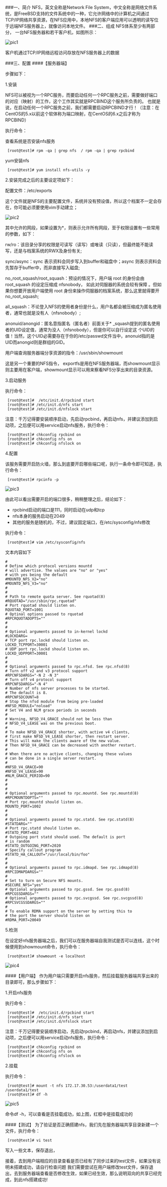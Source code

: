 ###一、简介
NFS，英文全称是Network File System，中文全称是网络文件系统，是FreeBSD支持的文件系统中的一种，它允许网络中的计算机之间通过TCP/IP网络共享资源，在NFS应用中，本地NFS的客户端应用可以透明的读写位于远端NFS服务器上，就像访问本地文件。
###二、组成
NFS体系至少有两部分，
一台NFS服务器和若干客户机，如图所示：

   ![pic1](/nfs/images/pic1.png "test")

客户机通过TCP/IP网络远程访问存放在NFS服务器上的数据

###三、配置
####【服务器端】

步骤如下：

1.安装

NFS可以被视为一个RPC服务，而要启动任何一个RPC服务之前，需要做好端口的对应（映射）的工作，这个工作其实就是RPCBIND这个服务所负责的。
也就是说，在启动任何一个RPC服务之前，我们都需要启动RPCBIND才行！（注意：在CentOS的5.x以前这个软体称为端口映射，在CentOS的6.x之后才称为RPCBIND）

执行命令：

查看系统是否安装nfs服务

     [root@test]# rpm -qa | grep nfs  / rpm -qa | grep rpcbind

yum安装nfs   

     [root@test]# yum install nfs-utils -y


2.安装完成之后的主要设定项如下：

配置文件：/etc/exports

  这个文件就是NFS的主要配置文件，系统并没有预设值，所以这个档案不一定会存在，你可能必须要使用vim手动建立；

  ![pic2](/nfs/images/pic2.png "test2")

  其中允许的网段，如果设置为*，则表示允许所有网段，至于权限设置有一些常用的参数，如下：


  rw/ro：该目录分享的权限是可读写（读写）或唯读（只读），但最终能不能读写，还是与档案系统的RWX及身份有关;

  sync/async：sync 表示资料会同步写入到buffer和磁盘中；async 则表示资料会先暂存于buffer中，而非直接写入磁盘;

  no_root_squash/root_squash：预设的情况下，用户端 root 的身份会由 root_squash 的设定压缩成 nfsnobody， 如此对伺服器的系统会较有保障
 。但如果你想要开放用户端使用 root 身份来操作伺服器的档案系统，那么这里就得要开 no_root_squash;

  all_squash：不论登入NFS的使用者身份是什么，用户名都会被压缩成为匿名使用者，通常也就是没有人（nfsnobody）;

  anonuid/anongid：匿名意指匿名（匿名者）前面关于* _squash提到的匿名使用者的UID设定值，通常为没人（nfsnobody），但是你可以自行设定这
  个UID的值！当然，这个UID必需要存在于你的/etc/passwd文件当中，anonuid指的是UID而anongid则是群组的GID。

用户端查询服务器端分享资源的指令：/usr/sbin/showmount

这是另一个重要的NFS指令， exportfs是用在NFS服务器端，而showmount显示则主要用在客户端，showmount显示可以用来察看NFS分享出来的目录资源。

3.启动服务

执行命令：

     [root@test]#  /etc/init.d/rpcbind start
     [root@test]# /etc/init.d/nfs start
     [root@test]# /etc/init.d/nfslock start

注意：千万记得要安装顺序启动，先启动rpcbind，再启动nfs，并建议添加到启动项，之后便可以用service启动nfs服务，执行命令：

     [root@test]# chkconfig rpcbind on
     [root@test]# chkconfig nfs on
     [root@test]# chkconfig nfslock on

4.配置

该服务需要开启防火墙，那么到底要开启哪些端口呢，执行一条命令即可知道，执行命令：

     [root@test]# rpcinfo -p

 ![pic3](/nfs/images/pic3.png "test3")

由此可以看出需要开启的端口很多，稍稍整理之后，结论如下：

  * rpcbind启动的端口是111，同时启动在udp和tcp
  * nfs本身的服务启动在2049
  * 其他的服务是随机的，不过，建议固定端口，在/etc/sysconfig/nfs修改

执行命令：

     [root@test]# vim /etc/sysconfig/nfs
文本内容如下


    #
    # Define which protocol versions mountd
    # will advertise. The values are "no" or "yes"
    # with yes being the default
    #MOUNTD_NFS_V2="no"
    #MOUNTD_NFS_V3="no"
    #
    #
    # Path to remote quota server. See rquotad(8)
    #RQUOTAD="/usr/sbin/rpc.rquotad"
    # Port rquotad should listen on.
    RQUOTAD_PORT=1001
    # Optinal options passed to rquotad
    #RPCRQUOTADOPTS=""
    #
    #
    # Optional arguments passed to in-kernel lockd
    #LOCKDARG=
    # TCP port rpc.lockd should listen on.
    LOCKD_TCPPORT=30001
    # UDP port rpc.lockd should listen on.
    LOCKD_UDPPORT=30001
    #
    #
    # Optional arguments passed to rpc.nfsd. See rpc.nfsd(8)
    # Turn off v2 and v3 protocol support
    #RPCNFSDARGS="-N 2 -N 3"
    # Turn off v4 protocol support
    #RPCNFSDARGS="-N 4"
    # Number of nfs server processes to be started.
    # The default is 8.
    #RPCNFSDCOUNT=8
    # Stop the nfsd module from being pre-loaded
    #NFSD_MODULE="noload"
    # Set V4 and NLM grace periods in seconds
    #
    # Warning, NFSD_V4_GRACE should not be less than
    # NFSD_V4_LEASE was on the previous boot.
    #
    # To make NFSD_V4_GRACE shorter, with active v4 clients,
    # first make NFSD_V4_LEASE shorter, then restart server.
    # This will make the clients aware of the new value.
    # Then NFSD_V4_GRACE can be decreased with another restart.
    #
    # When there are no active clients, changing these values
    # can be done in a single server restart.
    #
    #NFSD_V4_GRACE=90
    #NFSD_V4_LEASE=90
    #NLM_GRACE_PERIOD=90
    #
    #
    #
    # Optional arguments passed to rpc.mountd. See rpc.mountd(8)
    #RPCMOUNTDOPTS=""
    # Port rpc.mountd should listen on.
    MOUNTD_PORT=1002
    #
    #
    # Optional arguments passed to rpc.statd. See rpc.statd(8)
    #STATDARG=""
    # Port rpc.statd should listen on.
    #STATD_PORT=662
    # Outgoing port statd should used. The default is port
    # is random
    #STATD_OUTGOING_PORT=2020
    # Specify callout program
    #STATD_HA_CALLOUT="/usr/local/bin/foo"
    #
    #
    # Optional arguments passed to rpc.idmapd. See rpc.idmapd(8)
    #RPCIDMAPDARGS=""
    #
    # Set to turn on Secure NFS mounts.
    #SECURE_NFS="yes"
    # Optional arguments passed to rpc.gssd. See rpc.gssd(8)
    #RPCGSSDARGS=""
    # Optional arguments passed to rpc.svcgssd. See rpc.svcgssd(8)
    #RPCSVCGSSDARGS=""
    #
    # To enable RDMA support on the server by setting this to
    # the port the server should listen on
    #RDMA_PORT=20049


5.检测

在设定好nfs服务器端之后，我们可以在服务器端自我测试是否可以连线，这个时候便用到showmount命令，执行命令：

     [root@test]# showmount -e localhost

 ![pic4](/nfs/images/pic4.png "test4")

####【用户端】
作为用户端只需要开启nfs服务，然后挂载服务器端共享出来的目录即可，那么步骤如下：

1.开启nfs服务

执行命令：

     [root@test]#  /etc/init.d/rpcbind start
     [root@test]# /etc/init.d/nfs start
     [root@test]# /etc/init.d/nfslock start

注意：千万记得要安装顺序启动，先启动rpcbind，再启动nfs，并建议添加到启动项，之后便可以用service启动nfs服务，执行命令：

     [root@test]# chkconfig rpcbind on
     [root@test]# chkconfig nfs on
     [root@test]# chkconfig nfslock on

2.挂载

执行命令：

     [root@test]# mount -t nfs 172.17.30.53:/userdata1/test /userdata1/test
     [root@test]# df -h

 ![pic5](/nfs/images/pic5.png "test5")

命令df -h，可以查看是否挂载成功，如上图，红框中是挂载成功的

####【测试】
为了验证是否正确搭建nfs，我们先在服务器端共享目录新建一个文件，执行命令：

     [root@test]# vi test

写入一些文本，保存退出，

接着，去到用户端相应的目录查看是否已经有了同步过来的test文件，如果没有说明未搭建成功，请自行检查问题
我们需要尝试在用户端修改test文件，保存退出，去到服务器端查看是否修改生效，如果已经生效，那么说明双向的共享已经完成，到此nfs搭建成功!
